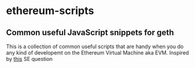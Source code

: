 # ethereum-scripts
## Common useful JavaScript snippets for geth
This is a collection of common useful scripts that are handy when you do any kind of developemt on the Ethereum Virtual Machine aka EVM. Inspired by [this](http://ethereum.stackexchange.com/q/2531/259) SE question 
